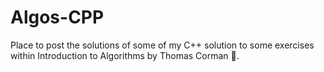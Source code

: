 # Algos-CPP
Place to post the solutions of some of my C++ solution to some exercises within Introduction to Algorithms by Thomas Corman :thought_balloon:.  
